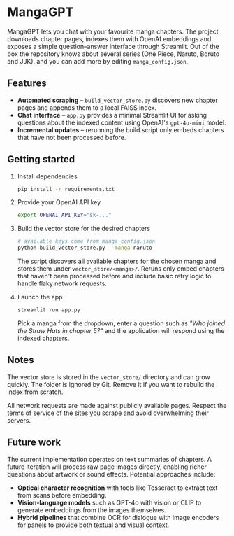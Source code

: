 # MangaGPT

MangaGPT lets you chat with your favourite manga chapters. The project
downloads chapter pages, indexes them with OpenAI embeddings and exposes a
simple question–answer interface through Streamlit. Out of the box the
repository knows about several series (One Piece, Naruto, Boruto and JJK), and
you can add more by editing `manga_config.json`.

## Features

* **Automated scraping** – `build_vector_store.py` discovers new chapter pages
  and appends them to a local FAISS index.
* **Chat interface** – `app.py` provides a minimal Streamlit UI for asking
  questions about the indexed content using OpenAI's `gpt-4o-mini` model.
* **Incremental updates** – rerunning the build script only embeds chapters
  that have not been processed before.

## Getting started

1. Install dependencies

   ```bash
   pip install -r requirements.txt
   ```

2. Provide your OpenAI API key

   ```bash
   export OPENAI_API_KEY="sk-..."
   ```

3. Build the vector store for the desired chapters

    ```bash
    # available keys come from manga_config.json
    python build_vector_store.py --manga naruto
    ```

    The script discovers all available chapters for the chosen manga and
    stores them under `vector_store/<manga>/`. Reruns only embed chapters that
    haven't been processed before and include basic retry logic to handle
    flaky network requests.

4. Launch the app

    ```bash
    streamlit run app.py
    ```

    Pick a manga from the dropdown, enter a question such as *"Who joined the
    Straw Hats in chapter 5?"* and the application will respond using the
    indexed chapters.

## Notes

The vector store is stored in the `vector_store/` directory and can grow
quickly. The folder is ignored by Git. Remove it if you want to rebuild the
index from scratch.

All network requests are made against publicly available pages. Respect the
terms of service of the sites you scrape and avoid overwhelming their servers.

## Future work

The current implementation operates on text summaries of chapters. A future
iteration will process raw page images directly, enabling richer questions
about artwork or sound effects. Potential approaches include:

- **Optical character recognition** with tools like Tesseract to extract text
  from scans before embedding.
- **Vision-language models** such as GPT-4o with vision or CLIP to generate
  embeddings from the images themselves.
- **Hybrid pipelines** that combine OCR for dialogue with image encoders for
  panels to provide both textual and visual context.
